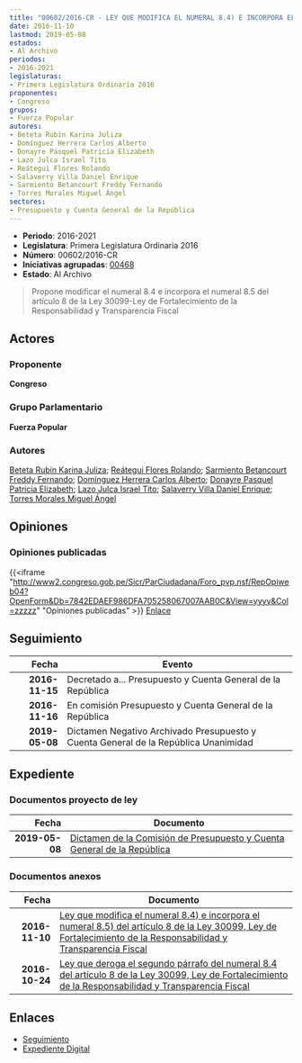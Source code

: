 ```yaml
---
title: "00602/2016-CR - LEY QUE MODIFICA EL NUMERAL 8.4) E INCORPORA EL NUMERAL 8.5) DEL ARTÍCULO 8 DE LA LEY 30099, LEY DE FORTALECIMIENTO DE LA RESPONSABILIDAD Y TRANSPARENCIA FISCAL"
date: 2016-11-10
lastmod: 2019-05-08
estados:
- Al Archivo
periodos:
- 2016-2021
legislaturas:
- Primera Legislatura Ordinaria 2016
proponentes:
- Congreso
grupos:
- Fuerza Popular
autores:
- Beteta Rubín Karina Juliza
- Domínguez Herrera Carlos Alberto
- Donayre Pasquel Patricia Elizabeth
- Lazo Julca Israel Tito
- Reátegui Flores Rolando
- Salaverry Villa Daniel Enrique
- Sarmiento Betancourt Freddy Fernando
- Torres Morales Miguel Ángel
sectores:
- Presupuesto y Cuenta General de la República
---
```

- **Periodo**: 2016-2021
- **Legislatura**: Primera Legislatura Ordinaria 2016
- **Número**: 00602/2016-CR
- **Iniciativas agrupadas**: [00468](../../00400/00468)
- **Estado**: Al Archivo

> Propone modificar el numeral 8.4 e incorpora el numeral 8.5 del artículo 8 de la Ley 30099-Ley de Fortalecimiento de la Responsabilidad y Transparencia Fiscal


## Actores

### Proponente

**Congreso**

### Grupo Parlamentario

**Fuerza Popular**

### Autores

[Beteta Rubín Karina Juliza](mailto:mailto:kbeteta@congreso.gob.pe); [Reátegui Flores Rolando](mailto:mailto:rreategui@congreso.gob.pe); [Sarmiento Betancourt Freddy Fernando](mailto:mailto:fsarmiento@congreso.gob.pe); [Domínguez Herrera Carlos Alberto](mailto:mailto:cdominguez@congreso.gob.pe); [Donayre Pasquel Patricia Elizabeth](mailto:mailto:pdonayre@congreso.gob.pe); [Lazo Julca Israel Tito](mailto:mailto:ilazo@congreso.gob.pe); [Salaverry Villa Daniel Enrique](mailto:mailto:dsalaverry@congreso.gob.pe); [Torres Morales Miguel Ángel](mailto:mailto:mtorresm@congreso.gob.pe)

## Opiniones

### Opiniones publicadas

{{<iframe "http://www2.congreso.gob.pe/Sicr/ParCiudadana/Foro_pvp.nsf/RepOpiweb04?OpenForm&Db=7842EDAEF986DFA705258067007AAB0C&View=yyyy&Col=zzzzz" "Opiniones publicadas" >}}
[Enlace](http://www2.congreso.gob.pe/Sicr/ParCiudadana/Foro_pvp.nsf/RepOpiweb04?OpenForm&Db=7842EDAEF986DFA705258067007AAB0C&View=yyyy&Col=zzzzz)


## Seguimiento

| Fecha | Evento |
|------:|--------|
| **2016-11-15** | Decretado a... Presupuesto y Cuenta General de la República |
| **2016-11-16** | En comisión Presupuesto y Cuenta General de la República |
| **2019-05-08** | Dictamen Negativo Archivado Presupuesto y Cuenta General de la República Unanimidad |

## Expediente

### Documentos proyecto de ley

| Fecha | Documento |
|------:|-----------|
| **2019-05-08** | [Dictamen de la Comisión de Presupuesto y Cuenta General de la República](http://www.leyes.congreso.gob.pe/Documentos/2016_2021/Dictamenes/Proyectos_de_Ley/00468DC17MAY20190508.pdf) |

### Documentos anexos

| Fecha | Documento |
|------:|-----------|
| **2016-11-10** | [Ley que modifica el numeral 8.4) e incorpora el numeral 8.5) del artículo 8 de la Ley 30099, Ley de Fortalecimiento de la Responsabilidad y Transparencia Fiscal](http://www.leyes.congreso.gob.pe/Documentos/2016_2021/Proyectos_de_Ley_y_de_Resoluciones_Legislativas/PL0060220161110.pdf) |
| **2016-10-24** | [Ley que deroga el segundo párrafo del numeral 8.4 del artículo 8 de la Ley 30099, Ley de Fortalecimiento de la Responsabilidad y Transparencia Fiscal](http://www.leyes.congreso.gob.pe/Documentos/2016_2021/Proyectos_de_Ley_y_de_Resoluciones_Legislativas/PL0046820161024..pdf) |

## Enlaces

- [Seguimiento](http://www2.congreso.gob.pe/Sicr/TraDocEstProc/CLProLey2016.nsf/f7fff46988ca05b1052578e100829cc7/be48bd8ba7a33d380525806800603fee?OpenDocument)
- [Expediente Digital](http://www2.congreso.gob.pe/Sicr/TraDocEstProc/Expvirt_2011.nsf/visbusqptramdoc1621/00602?opendocument)


